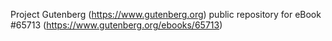 Project Gutenberg (https://www.gutenberg.org) public repository for
eBook #65713 (https://www.gutenberg.org/ebooks/65713)
